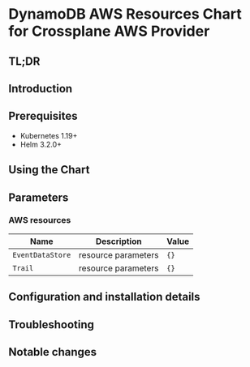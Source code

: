 # DynamoDB AWS Resources Chart for Crossplane AWS Provider

## TL;DR

## Introduction

## Prerequisites

- Kubernetes 1.19+
- Helm 3.2.0+

## Using the Chart

## Parameters

### AWS resources

| Name             | Description         | Value |
| ---------------- | ------------------- | ----- |
| `EventDataStore` | resource parameters | `{}`  |
| `Trail`          | resource parameters | `{}`  |


## Configuration and installation details


## Troubleshooting


## Notable changes
